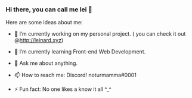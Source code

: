 ### Hi there, you can call me lei 👋




Here are some ideas about me:

- 🔭 I’m currently working on my personal project. ( you can check it out @http://leinard.xyz)
- 🌱 I’m currently learning Front-end Web Development.


- 💬 Ask me about anything.
- 📫 How to reach me: Discord! noturmamma#0001

- ⚡ Fun fact: No one likes a know it all ^_^

